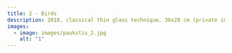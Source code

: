 ```yaml
---
title: 2 - Birds
description: 2018, classical thin glass technique, 36x28 cm (private interior, Germany)
images:
  - image: images/paukstis_2.jpg
    alt: "1"
---
```

